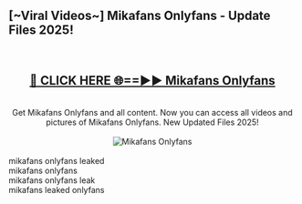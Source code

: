 <h2>[~Viral Videos~] Mikafans Onlyfans - Update Files 2025!</h2>
<br>
<div align="center">
<h2><a href="https://betterlinks.top/A2PfLJ" rel="nofollow">🔴 CLICK HERE 🌐==►► Mikafans Onlyfans</a></h2>
<br>
Get Mikafans Onlyfans and all content. Now you can access all videos and pictures of Mikafans Onlyfans. New Updated Files 2025!
<br>
<br>
<a href="https://betterlinks.top/A2PfLJ" rel="nofollow" data-target="animated-image.originalLink"><img src="https://i.ibb.co.com/WyWwxjT/player-gif2.gif" alt="Mikafans Onlyfans" style="max-width: 100%; display: inline-block;" data-target="animated-image.originalImage"></a>
</div>
<br>
mikafans onlyfans leaked<br>
mikafans onlyfans<br>
mikafans onlyfans leak<br>
mikafans leaked onlyfans